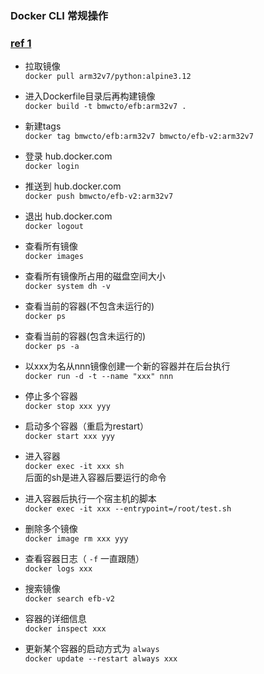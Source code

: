 ### Docker CLI 常规操作
### [ref 1](https://www.runoob.com/docker/docker-tutorial.html)

- 拉取镜像  
  `docker pull arm32v7/python:alpine3.12`

- 进入Dockerfile目录后再构建镜像  
  `docker build -t bmwcto/efb:arm32v7 .`

- 新建tags  
  `docker tag bmwcto/efb:arm32v7 bmwcto/efb-v2:arm32v7`

- 登录 hub.docker.com  
  `docker login`

- 推送到 hub.docker.com  
  `docker push bmwcto/efb-v2:arm32v7`

- 退出 hub.docker.com  
  `docker logout`

- 查看所有镜像  
  `docker images`

- 查看所有镜像所占用的磁盘空间大小  
  `docker system dh -v`

- 查看当前的容器(不包含未运行的)  
  `docker ps`

- 查看当前的容器(包含未运行的)  
  `docker ps -a`

- 以xxx为名从nnn镜像创建一个新的容器并在后台执行  
  `docker run -d -t --name "xxx" nnn`

- 停止多个容器  
  `docker stop xxx yyy`

- 启动多个容器（重启为restart）  
  `docker start xxx yyy`

- 进入容器  
  `docker exec -it xxx sh`  
  后面的sh是进入容器后要运行的命令

- 进入容器后执行一个宿主机的脚本  
  `docker exec -it xxx --entrypoint=/root/test.sh`

- 删除多个镜像  
  `docker image rm xxx yyy`

- 查看容器日志（ `-f` 一直跟随）  
  `docker logs xxx`

- 搜索镜像  
  `docker search efb-v2`

- 容器的详细信息  
  `docker inspect xxx`

- 更新某个容器的启动方式为 `always`  
  `docker update --restart always xxx`